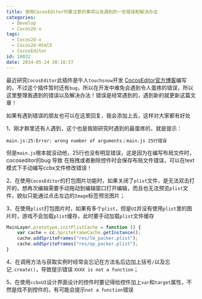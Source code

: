 ```yaml
---
title: 使用CocosEditor时要注意的事项以及遇到的一些错误和解决办法
categories:
  - Develop
  - Cocos2d-x
tags:
  - Cocos2d-x
  - Cocos2d-Html5
  - CocosEditor
id: 10032
date: 2014-05-24 20:18:57
---
```


最近研究`CocosEditor`此插件是牛人`touchsnow`开发 [CocosEditor官方博客](http://blog.makeapp.co)编写的，不过这个插件暂时还有`bug`，所以在开发中难免会遇到令人蛋疼的错误，所以这里整理我遇到的错误以及解决办法！错误是经常遇到的，遇到新的就更新这篇文章！

如果有遇到错误的朋友也可以在这里回复，我会添加上去，这样对大家都有好处

1、刚才群里还有人遇到，这个也是我刚研究时遇到的最蛋疼的，就是提示：

    main.js:25:Error: wrong number of arguments；main.js 25行错误

但是`main.js`根本就没动他，25行也没有明显错误，这是因为在编写布局文件时，cocoseditor的bug 导致 在拖拽或者删除控件时会保存布局文件错误，可以在text模式下手动编写ccbx文件修改错误！

2、在使用`CocosEditor`的打包图片功能时，如果关闭了`plist`文件，是无法双击打开的，想再次编辑需要手动拖动到编辑窗口打开编辑，而且也无法预览`plist`文件，貌似只能通过点击左边的`Image`标签预览图片；

3、在使用`plist`打包图片时，如果有多个`plist`，但是`UI`并没有使用`plist`里的图片时，游戏不会加载`plist`缓存，此时要手动加载`plist`文件缓存 
```javascript
MainLayer.prototype.initPlistCache = function () {
    var cache = cc.SpriteFrameCache.getInstance();
    cache.addSpriteFrames("res/lm_packer.plist");
    cache.addSpriteFrames("res/op_packer.plist");
}
```

4、在调用方法与获取实例时经常会忘记在方法名后边加上括号`/`以及忘记`.create()`，导致提示错误 `XXXX is not a function`；

5、在使用`ccbxUI`设计界面设计的控件时要记得给控件加上`var`和`target`属性，不然是找不到控件的，有可能会提示`not a function`错误